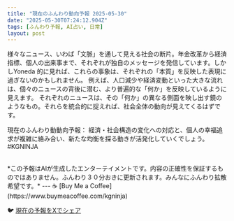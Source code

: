 ```yaml
---
title: "現在のふんわり動向予報 2025-05-30"
date: "2025-05-30T07:24:12.904Z"
tags: [ふんわり予報, AI占い, 日常]
layout: post
---
```



様々なニュース、いわば「文脈」を通して見える社会の断片。年金改革から経済指標、個人の出来事まで、それぞれが独自のメッセージを発信しています。しかしYoneda 的に見れば、これらの事象は、それぞれの「本質」を反映した表現に過ぎないのかもしれません。  例えば、人口減少や経済変動といった大きな流れは、個々のニュースの背後に潜む、より普遍的な「何か」を反映しているように見えます。  それぞれのニュースは、その「何か」の異なる側面を映し出す鏡のようなもの。それらを統合的に捉えれば、社会全体の動向が見えてくるはずです。


現在のふんわり動動向予報：
経済・社会構造の変化への対応と、個人の幸福追求が複雑に絡み合い、新たな均衡を探る動きが活発化していくでしょう。#KGNINJA

<br>
*この予報はAIが生成したエンターテイメントです。内容の正確性を保証するものではありません。ふんわり３０分おきに更新されます。みんなにふんわり拡散希望です。*
---
☕️ [Buy Me a Coffee](https://www.buymeacoffee.com/kgninja)

🐦 [現在の予報をXでシェア](https://twitter.com/intent/tweet?text=%E7%8F%BE%E5%9C%A8%E3%81%AE%E3%81%B5%E3%82%93%E3%82%8F%E3%82%8A%E4%BA%88%E5%A0%B1%3A%20%E3%80%8C%E6%A7%98%E3%80%85%E3%81%AA%E3%83%8B%E3%83%A5%E3%83%BC%E3%82%B9%E3%80%81%E3%81%84%E3%82%8F%E3%81%B0%E3%80%8C%E6%96%87%E8%84%88%E3%80%8D%E3%82%92%E9%80%9A%E3%81%97%E3%81%A6%E8%A6%8B%E3%81%88%E3%82%8B%E7%A4%BE%E4%BC%9A%E3%81%AE%E6%96%AD%E7%89%87%E3%80%82%E3%80%8D%23KGNINJA%20%E7%B6%9A%E3%81%8D%E3%81%AF%E3%83%96%E3%83%AD%E3%82%B0%E3%81%A7%EF%BC%81%F0%9F%91%87&url=https%3A%2F%2Fkg-ninja.github.io%2FFunwariyoso%2F)
